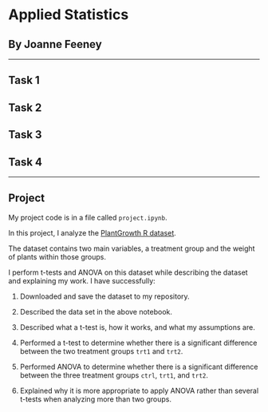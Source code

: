 # Applied Statistics
## By Joanne Feeney
*******************************

## Task 1

## Task 2

## Task 3

## Task 4

*******************************

## Project

My project code is in a file called `project.ipynb`.

In this project, I analyze the [PlantGrowth R dataset](https://vincentarelbundock.github.io/Rdatasets/csv/datasets/PlantGrowth.csv).

The dataset contains two main variables, a treatment group and the weight of plants within those groups.

I perform t-tests and ANOVA on this dataset while describing the dataset and explaining my work.
I have successfully:

1. Downloaded and save the dataset to my repository.

2. Described the data set in the above notebook.

3. Described what a t-test is, how it works, and what my assumptions are.

3. Performed a t-test to determine whether there is a significant difference between the two treatment groups `trt1` and `trt2`.

4. Performed ANOVA to determine whether there is a significant difference between the three treatment groups `ctrl`, `trt1`, and `trt2`.

5. Explained why it is more appropriate to apply ANOVA rather than several t-tests when analyzing more than two groups.
